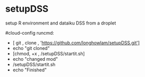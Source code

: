 # setupDSS
setup R environment and dataiku DSS  from a droplet

#cloud-config
runcmd:
  - [ git , clone , 'https://github.com/longhowlam/setupDSS.git']
  - echo "git cloned"
  - [chmod, +x , /setupDSS/startit.sh]
  - echo "changed mod"
  - /setupDSS/startit.sh
  - echo "Finished"
